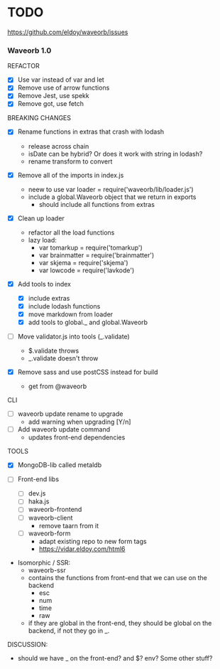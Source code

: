 # TODO

https://github.com/eldoy/waveorb/issues

### Waveorb 1.0

REFACTOR

- [x] Use var instead of var and let
- [x] Remove use of arrow functions
- [x] Remove Jest, use spekk
- [x] Remove got, use fetch

BREAKING CHANGES

- [x] Rename functions in extras that crash with lodash
  - release across chain
  - isDate can be hybrid? Or does it work with string in lodash?
  - rename transform to convert

- [x] Remove all of the imports in index.js
  - neew to use var loader = require('waveorb/lib/loader.js')
  - include a global.Waveorb object that we return in exports
    - should include all functions from extras

- [x] Clean up loader
  - refactor all the load functions
  - lazy load:
    - var tomarkup = require('tomarkup')
    - var brainmatter = require('brainmatter')
    - var skjema = require('skjema')
    - var lowcode = require('lavkode')

- [x] Add tools to index
  - [x] include extras
  - [x] include lodash functions
  - [x] move markdown from loader
  - [x] add tools to global._ and global.Waveorb

- [ ] Move validator.js into tools (_.validate)
  - $.validate throws
  - _.validate doesn't throw

- [x] Remove sass and use postCSS instead for build
  - get from @waveorb

CLI

- [ ] waveorb update rename to upgrade
  - add warning when upgrading [Y/n]
- [ ] Add waveorb update command
  - updates front-end dependencies

TOOLS

- [x] MongoDB-lib called metaldb

- [ ] Front-end libs
  - [ ] dev.js
  - [ ] haka.js
  - [ ] waveorb-frontend
  - [ ] waveorb-client
    - remove taarn from it
  - [ ] waveorb-form
    - adapt existing repo to new form tags
    - https://vidar.eldoy.com/html6

- Isomorphic / SSR:
  - waveorb-ssr
  - contains the functions from front-end that we can use on the backend
    - esc
    - num
    - time
    - raw
  - if they are global in the front-end, they should be global on the backend, if not they go in _.


DISCUSSION:

- should we have _ on the front-end? and $? env? Some other stuff?
